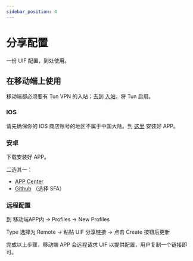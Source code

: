 ```yaml
---
sidebar_position: 4
---
```


# 分享配置

一份 UIF 配置，到处使用。

## 在移动端上使用

移动端都必须要有 Tun VPN 的入站；去到 [入站](https://uiforfreedom.github.io/#/in/my)，将 Tun 启用。

### IOS

请先确保你的 IOS 商店账号的地区不属于中国大陆。到 [这里](https://apps.apple.com/us/app/sing-box/id6451272673) 安装好 APP。

### 安卓

下载安装好 APP。

二选其一：

- [APP Center](https://install.appcenter.ms/users/nekohasekai/apps/sfa/distribution_groups/publictest)
- [Github](https://github.com/SagerNet/sing-box/releases) （选择 SFA）

### 远程配置

到 移动端APP内 -> Profiles -> New Profiles

Type 选择为 Remote -> 粘贴 UIF 分享链接 -> 点击 Create 按钮后更新

完成以上步骤，移动端 APP 会远程请求 UIF 以提供配置，用户复制一个链接即可。
